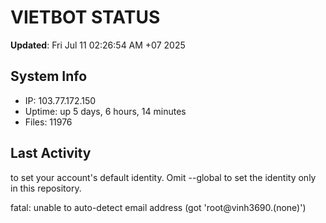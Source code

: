 # VIETBOT STATUS
**Updated**: Fri Jul 11 02:26:54 AM +07 2025

## System Info
- IP: 103.77.172.150
- Uptime: up 5 days, 6 hours, 14 minutes
- Files: 11976

## Last Activity

to set your account's default identity.
Omit --global to set the identity only in this repository.

fatal: unable to auto-detect email address (got 'root@vinh3690.(none)')
